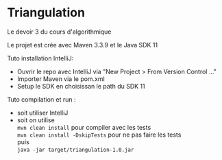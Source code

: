 # Triangulation
Le devoir 3 du cours d'algorithmique

Le projet est crée avec Maven 3.3.9 et le Java SDK 11

Tuto installation IntelliJ:
  + Ouvrir le repo avec IntelliJ via "New Project > From Version Control ..."
  + Importer Maven via le pom.xml
  + Setup le SDK en choisissan le path du SDK 11

Tuto compilation et run :
  + soit utiliser IntelliJ
  + soit on utilise\
      ```mvn clean install``` pour compiler avec les tests\
      ```mvn clean install -DskipTests``` pour ne pas faire les tests\
    puis \
      ```java -jar target/triangulation-1.0.jar```
    
